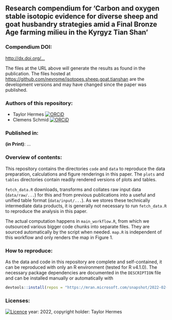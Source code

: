 ## Research compendium for ‘Carbon and oxygen stable isotopic evidence for diverse sheep and goat husbandry strategies amid a Final Bronze Age farming milieu in the Kyrgyz Tian Shan’

### Compendium DOI:

<http://dx.doi.org/...>

The files at the URL above will generate the results as found in the publication. The files hosted at <https://github.com/nevrome/isotopes.sheep.goat.tianshan> are the development versions and may have changed since the paper was published.

### Authors of this repository:

- Taylor Hermes [![ORCiD](https://img.shields.io/badge/ORCiD-0000--0002--8377--468X-green.svg)](http://orcid.org/0000-0002-8377-468X)
- Clemens Schmid [![ORCiD](https://img.shields.io/badge/ORCiD-0000--0003--3448--5715-green.svg)](http://orcid.org/0000-0003-3448-5715)

### Published in:

**(in Print)**: ...

### Overview of contents:

This repository contains the directories `code` and `data` to reproduce the data preparation, calculations and figure renderings in this paper. The `plots` and `tables` directories contain readily rendered versions of plots and tables.

`fetch_data.R` downloads, transforms and collates raw input data (`data/raw/...`) for this and from previous publications into a useful and unified table format (`data/input/...`). As we stores these technically intermediate data products, it is generally not necessary to run `fetch_data.R` to reproduce the analysis in this paper.

The actual computation happens in `main_workflow.R`, from which we outsourced various bigger code chunks into separate files. They are sourced automatically by the script when needed. `map.R` is independent of this workflow and only renders the map in Figure 1.

### How to reproduce:

As the data and code in this repository are complete and self-contained, it can be reproduced with only an R environment (tested for R v4.1.0). The necessary package dependencies are documented in the `DESCRIPTION` file and can be installed manually or automatically with 

```r
devtools::install(repos = "https://mran.microsoft.com/snapshot/2022-02-22")
```

### Licenses:

[![Licence](https://img.shields.io/github/license/mashape/apistatus.svg)](http://choosealicense.com/licenses/mit/) year: 2022, copyright holder: Taylor Hermes
